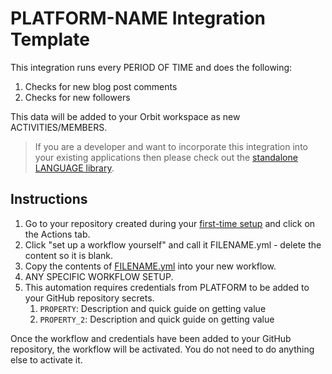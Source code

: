 # PLATFORM-NAME Integration Template

<!-- Summary -->

This integration runs every PERIOD OF TIME and does the following:

1. Checks for new blog post comments
2. Checks for new followers

This data will be added to your Orbit workspace as new ACTIVITIES/MEMBERS.

> If you are a developer and want to incorporate this integration into your existing applications then please check out the [standalone LANGUAGE library](#).

## Instructions

1. Go to your repository created during your [first-time setup](../FIRST_TIME_SETUP.md) and click on the Actions tab.
2. Click "set up a workflow yourself" and call it FILENAME.yml - delete the content so it is blank.
3. Copy the contents of [FILENAME.yml](#) into your new workflow.
4. ANY SPECIFIC WORKFLOW SETUP.
5. This automation requires credentials from PLATFORM to be added to your GitHub repository secrets.
    1. `PROPERTY`: Description and quick guide on getting value
    2. `PROPERTY_2`: Description and quick guide on getting value

Once the workflow and credentials have been added to your GitHub repository, the workflow will be activated. You do not need to do anything else to activate it.
